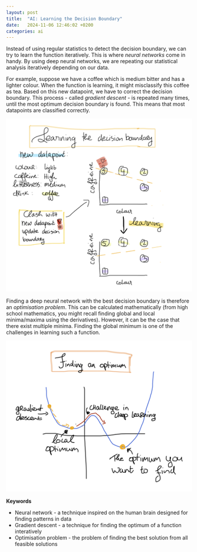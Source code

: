 ```yaml
---
layout: post
title:  "AI: Learning the Decision Boundary"
date:   2024-11-06 12:46:02 +0200
categories: ai
---
```


Instead of using regular statistics to detect the decision boundary, we can try to learn the function iteratively. This is where <i>neural networks</i> come in handy. By using deep neural networks, we are repeating our statistical analysis iteratively depending on our data.

For example, suppose we have a coffee which is medium bitter and has a lighter colour. When the function is learning, it might misclassify this coffee as tea. Based on this new datapoint, we have to correct the decision boundary. This process - called <i>gradient descent</i> - is repeated many times, until the most optimum decision boundary is found. This means that most datapoints are classified correctly.

![image](/assets/images/Decisionboundary.png) 

Finding a deep neural network with the best decision boundary is therefore an <i>optimisation problem</i>. This can be calculated mathematically (from high school mathematics, you might recall finding global and local minima/maxima using the derivatives). However, it can be the case that there exist multiple minima. Finding the global minimum is one of the challenges in learning such a function.

![image](/assets/images/Optimum.png) 


<b>Keywords</b>
<ul>
<li>Neural network - a technique inspired on the human brain designed for finding patterns in data</li>
<li>Gradient descent - a technique for finding the optimum of a function interatively</li>
<li>Optimisation problem - the problem of finding the best solution from all feasible solutions</li>
</ul>